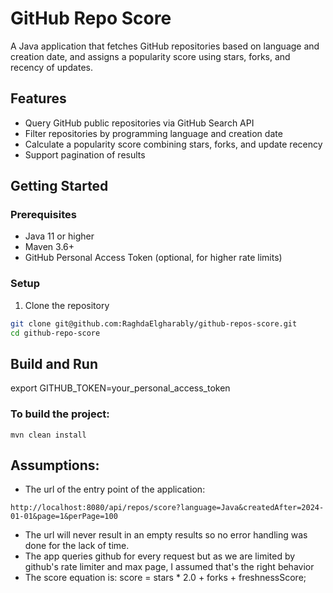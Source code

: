 # GitHub Repo Score

A Java application that fetches GitHub repositories based on language and creation date, and assigns a popularity score using stars, forks, and recency of updates.

## Features

- Query GitHub public repositories via GitHub Search API
- Filter repositories by programming language and creation date
- Calculate a popularity score combining stars, forks, and update recency
- Support pagination of results

## Getting Started

### Prerequisites

- Java 11 or higher
- Maven 3.6+
- GitHub Personal Access Token (optional, for higher rate limits)

### Setup

1. Clone the repository

```bash
git clone git@github.com:RaghdaElgharably/github-repos-score.git
cd github-repo-score
```
## Build and Run
export GITHUB_TOKEN=your_personal_access_token

### To build the project:
```
mvn clean install
```

## Assumptions:
- The url of the entry point of the application: 
```
http://localhost:8080/api/repos/score?language=Java&createdAfter=2024-01-01&page=1&perPage=100
```
- The url will never result in an empty results so no error handling was done for the lack of time.
- The app queries github for every request but as we are limited by github's rate limiter and max page, I assumed that's the right behavior
- The score equation is: score = stars * 2.0 + forks + freshnessScore;